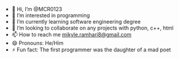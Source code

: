 - 👋 Hi, I’m @MCR0123
- 👀 I’m interested in programming
- 🌱 I’m currently learning software engineering degree
- 💞️ I’m looking to collaborate on any projects with python, c++, html
- 📫 How to reach me mikyle.ramhari8@gmail.com
- 😄 Pronouns: He/Him
- ⚡ Fun fact: The first programmer was the daughter of a mad poet 
<!---
MCR0123/MCR0123 is a ✨ special ✨ repository because its `README.md` (this file) appears on your GitHub profile.
You can click the Preview link to take a look at your changes.
--->
